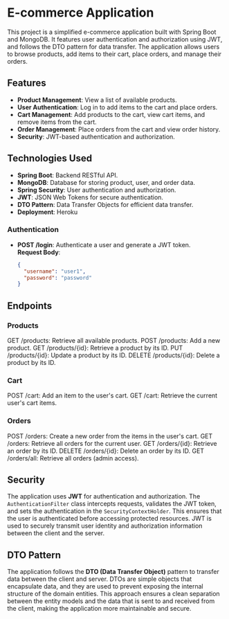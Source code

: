 # E-commerce Application

This project is a simplified e-commerce application built with Spring Boot and MongoDB. It features user authentication and authorization using JWT, and follows the DTO pattern for data transfer. The application allows users to browse products, add items to their cart, place orders, and manage their orders.

## Features

- **Product Management**: View a list of available products.
- **User Authentication**: Log in to add items to the cart and place orders.
- **Cart Management**: Add products to the cart, view cart items, and remove items from the cart.
- **Order Management**: Place orders from the cart and view order history.
- **Security**: JWT-based authentication and authorization.

## Technologies Used

- **Spring Boot**: Backend RESTful API.
- **MongoDB**: Database for storing product, user, and order data.
- **Spring Security**: User authentication and authorization.
- **JWT**: JSON Web Tokens for secure authentication.
- **DTO Pattern**: Data Transfer Objects for efficient data transfer.
- **Deployment**: Heroku

### Authentication

- **POST /login**: Authenticate a user and generate a JWT token.  
  **Request Body**:  
  ```json
  {
    "username": "user1",
    "password": "password"
  }

## Endpoints
### Products
GET /products: Retrieve all available products.
POST /products: Add a new product.
GET /products/{id}: Retrieve a product by its ID.
PUT /products/{id}: Update a product by its ID.
DELETE /products/{id}: Delete a product by its ID.

### Cart
POST /cart: Add an item to the user's cart.
GET /cart: Retrieve the current user's cart items.

### Orders
POST /orders: Create a new order from the items in the user's cart.
GET /orders: Retrieve all orders for the current user.
GET /orders/{id}: Retrieve an order by its ID.
DELETE /orders/{id}: Delete an order by its ID.
GET /orders/all: Retrieve all orders (admin access).

## Security

The application uses **JWT** for authentication and authorization. The `AuthenticationFilter` class intercepts requests, validates the JWT token, and sets the authentication in the `SecurityContextHolder`. This ensures that the user is authenticated before accessing protected resources. JWT is used to securely transmit user identity and authorization information between the client and the server.

## DTO Pattern

The application follows the **DTO (Data Transfer Object)** pattern to transfer data between the client and server. DTOs are simple objects that encapsulate data, and they are used to prevent exposing the internal structure of the domain entities. This approach ensures a clean separation between the entity models and the data that is sent to and received from the client, making the application more maintainable and secure.

